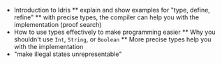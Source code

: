 * Introduction to Idris
** explain and show examples for "type, define, refine"
** with precise types, the compiler can help you with the implementation (proof search)
* How to use types effectively to make programming easier
** Why you shouldn't use `Int`, `String`, or `Boolean`
** More precise types help you with the implementation
* "make illegal states unrepresentable"
